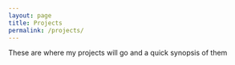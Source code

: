 ```yaml
---
layout: page
title: Projects
permalink: /projects/
---
```


These are where my projects will go and a quick synopsis of them 
